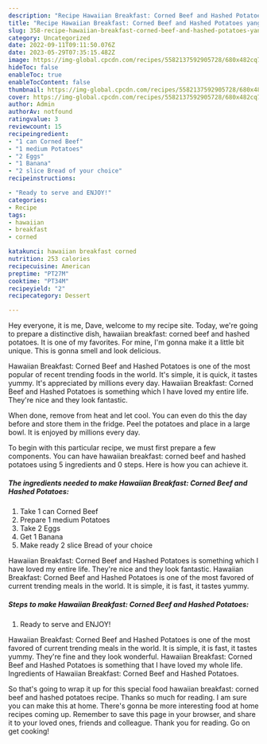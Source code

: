 ```yaml
---
description: "Recipe Hawaiian Breakfast: Corned Beef and Hashed Potatoes yang Delicious"
title: "Recipe Hawaiian Breakfast: Corned Beef and Hashed Potatoes yang Delicious"
slug: 358-recipe-hawaiian-breakfast-corned-beef-and-hashed-potatoes-yang-delicious
category: Uncategorized
date: 2022-09-11T09:11:50.076Z
date: 2023-05-29T07:35:15.482Z
image: https://img-global.cpcdn.com/recipes/5582137592905728/680x482cq70/hawaiian-breakfast-corned-beef-and-hashed-potatoes-recipe-main-photo.jpg
hideToc: false
enableToc: true
enableTocContent: false
thumbnail: https://img-global.cpcdn.com/recipes/5582137592905728/680x482cq70/hawaiian-breakfast-corned-beef-and-hashed-potatoes-recipe-main-photo.jpg
cover: https://img-global.cpcdn.com/recipes/5582137592905728/680x482cq70/hawaiian-breakfast-corned-beef-and-hashed-potatoes-recipe-main-photo.jpg
author: Admin
authorAv: notfound
ratingvalue: 3
reviewcount: 15
recipeingredient:
- "1 can Corned Beef"
- "1 medium Potatoes"
- "2 Eggs"
- "1 Banana"
- "2 slice Bread of your choice"
recipeinstructions:

- "Ready to serve and ENJOY!"
categories:
- Recipe
tags:
- hawaiian
- breakfast
- corned

katakunci: hawaiian breakfast corned 
nutrition: 253 calories
recipecuisine: American
preptime: "PT27M"
cooktime: "PT34M"
recipeyield: "2"
recipecategory: Dessert

---
```



Hey everyone, it is me, Dave, welcome to my recipe site. Today, we're going to prepare a distinctive dish, hawaiian breakfast: corned beef and hashed potatoes. It is one of my favorites. For mine, I'm gonna make it a little bit unique. This is gonna smell and look delicious.

Hawaiian Breakfast: Corned Beef and Hashed Potatoes is one of the most popular of recent trending foods in the world. It's simple, it is quick, it tastes yummy. It's appreciated by millions every day. Hawaiian Breakfast: Corned Beef and Hashed Potatoes is something which I have loved my entire life. They're nice and they look fantastic.

When done, remove from heat and let cool. You can even do this the day before and store them in the fridge. Peel the potatoes and place in a large bowl. It is enjoyed by millions every day.


To begin with this particular recipe, we must first prepare a few components. You can have hawaiian breakfast: corned beef and hashed potatoes using 5 ingredients and 0 steps. Here is how you can achieve it.

<!--inarticleads1-->

##### The ingredients needed to make Hawaiian Breakfast: Corned Beef and Hashed Potatoes:

1. Take 1 can Corned Beef
1. Prepare 1 medium Potatoes
1. Take 2 Eggs
1. Get 1 Banana
1. Make ready 2 slice Bread of your choice


Hawaiian Breakfast: Corned Beef and Hashed Potatoes is something which I have loved my entire life. They&#39;re nice and they look fantastic. Hawaiian Breakfast: Corned Beef and Hashed Potatoes is one of the most favored of current trending meals in the world. It is simple, it is fast, it tastes yummy. 

<!--inarticleads2-->

##### Steps to make Hawaiian Breakfast: Corned Beef and Hashed Potatoes:


1. Ready to serve and ENJOY!

Hawaiian Breakfast: Corned Beef and Hashed Potatoes is one of the most favored of current trending meals in the world. It is simple, it is fast, it tastes yummy. They&#39;re fine and they look wonderful. Hawaiian Breakfast: Corned Beef and Hashed Potatoes is something that I have loved my whole life. Ingredients of Hawaiian Breakfast: Corned Beef and Hashed Potatoes. 

So that's going to wrap it up for this special food hawaiian breakfast: corned beef and hashed potatoes recipe. Thanks so much for reading. I am sure you can make this at home. There's gonna be more interesting food at home recipes coming up. Remember to save this page in your browser, and share it to your loved ones, friends and colleague. Thank you for reading. Go on get cooking!

